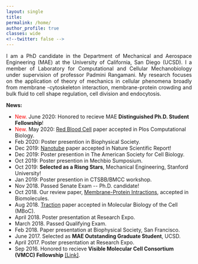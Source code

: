 ```yaml
---
layout: single
title:
permalink: /home/
author_profile: true
classes: wide
<!--twitter: false -->
---
```

<p style='text-align: justify;'> 
I am a PhD candidate in the Department of Mechanical and Aerospace Engineering (MAE) at the University of California, San Diego (UCSD). I a member of Laboratory for Computational and Cellular Mechanobiology under supervision of professor Padmini Rangamani. My research focuses on the application of theory of mechanics in cellular phenomena broadly from membrane -cytoskeleton interaction, membrane-protein crowding and bulk fluid to cell shape regulation, cell division and endocytosis.
</p>

**News:**
- <span style="color:red;"> New.  </span> June 2020: Honored to recieve MAE **Distinguished Ph.D. Student Fellowship**!
- <span style="color:red;"> New.  </span> May 2020: [Red Blood Cell](https://journals.plos.org/ploscompbiol/article?id=10.1371/journal.pcbi.1007890&rev=1) paper accepted in Plos Computational Biology.
-  Feb 2020: Poster presention in Biophysical Society.
-  Dec 2019: [Nanotube](https://www.nature.com/articles/s41598-020-59221-x) paper accepted in Nature Scientific Report!
-  Dec 2019: Poster presention in The American Society for Cell Biology.
-  Oct 2019: Poster presention in Mechbio Sumposium.
-  Oct 2019: **Selected as a Risng Stars**, Mechanical Engineering, Stanford University! 
-  Jan 2019: Poster presention in CTSBB/BMCC workshop.
-  Nov 2018. Passed Senate Exam -- Ph.D. candidate! 
-  Oct 2018. Our review paper, [Membrane-Protein Intractions](https://www.mdpi.com/2218-273X/8/4/120), accepted in Biomolecules.
-  Aug 2018. [Traction](https://www.molbiolcell.org/doi/full/10.1091/mbc.E18-02-0087) paper accepted in Molecular Biology of the Cell (MBoC).
-  April 2018. Poster presentation at Research Expo. 
-  March 2018. Passed Qualifying Exam.
-  Feb 2018. Paper presentation at Biophysical Society, San Francisco.
-  June 2017. Selected as **MAE Outstanding Graduate Student**, UCSD.
-  April 2017. Poster presentation at Research Expo.
-  Sep 2016.  Honored to recieve **Visible Molecular Cell Consortium (VMCC) Fellowship** [[Link]](https://vmcc.ucsd.edu/).

<!-- <h1>Latest Posts</h1> 
{% assign sorted = site.posts | sort:'date' | reverse %}
<ul>
{% for post in sorted limit:3%}
	<div class="{{ include.type | default: "list" }}__item">
	  <article class="archive__item" itemscope itemtype="http://schema.org/CreativeWork">
	    <li>
	      <h3 class="archive__item-title" itemprop="headline">
			 	  <a href="{{ root_url }}{{ post.url }}">{{ post.title }}</a>
	      </h3>
        <p class="archive__item-excerpt" itemprop="description">{{post.excerpt}}</p>
	    </li>
	 </article>
	</div>
{% endfor %}
<ul>
<a href="/blog/" class="back-to-top">More posts &rarr;</a>

-->
